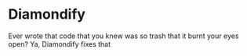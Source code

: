 # Diamondify
Ever wrote that code that you knew was so trash that it burnt your eyes open? Ya, Diamondify fixes that
